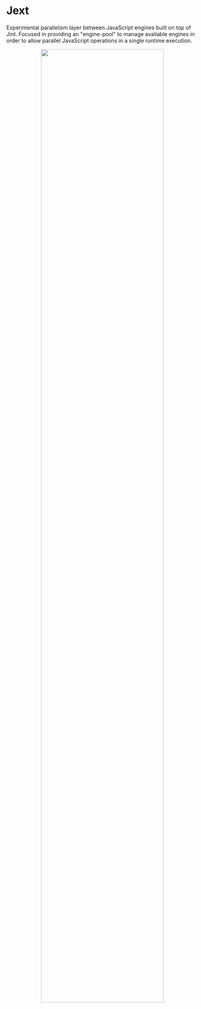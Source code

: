 # Jext

Experimental parallelism layer between JavaScript engines built on top of Jint. Focused in providing an "engine-pool" to manage avaliable engines in order to allow parallel JavaScript operations in a single runtime execution.

<div align="center">

<img width="80%" src="https://user-images.githubusercontent.com/70824102/216804925-45b41905-2634-4bb6-9ee9-f9d381a4316b.svg">

</div>
